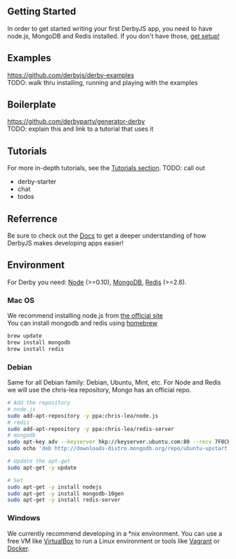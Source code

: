 ## Getting Started

In order to get started writing your first DerbyJS app, you need to have node.js, MongoDB and Redis installed. If you don't have those, [get setup!](#environment)


## Examples

https://github.com/derbyjs/derby-examples  
TODO: walk thru installing, running and playing with the examples

## Boilerplate

https://github.com/derbyparty/generator-derby  
TODO: explain this and link to a tutorial that uses it

## Tutorials

For more in-depth tutorials, see the [Tutorials section]().
TODO: call out 
* derby-starter
* chat
* todos

## Referrence

Be sure to check out the [Docs](docs) to get a deeper understanding of how DerbyJS makes developing apps easier!

## Environment

For Derby you need: [Node](http://nodejs.org) (>=0.10), [MongoDB](http://www.mongodb.org/), [Redis](http://redis.io/) (>=2.6).

### Mac OS

We recommend installing node.js from [the official site](http://nodejs.org)  
You can install mongodb and redis using [homebrew](http://brew.sh/)  

```bash
brew update
brew install mongodb
brew install redis
```

### Debian

Same for all Debian family: Debian, Ubuntu, Mint, etc.
For Node and Redis we will use the chris-lea repository, Mongo has an official repo.

```bash
# Add the repository
# node.js
sudo add-apt-repository -y ppa:chris-lea/node.js
# redis
sudo add-apt-repository -y ppa:chris-lea/redis-server
# mongodb
sudo apt-key adv --keyserver hkp://keyserver.ubuntu.com:80 --recv 7F0CEB10
sudo echo 'deb http://downloads-distro.mongodb.org/repo/ubuntu-upstart dist 10gen' | sudo tee /etc/apt/sources.list.d/10gen.list

# Update the apt-get
sudo apt-get -y update

# Set
sudo apt-get -y install nodejs
sudo apt-get -y install mongodb-10gen
sudo apt-get -y install redis-server
```


### Windows

We currently recommend developing in a *nix environment. 
You can use a free VM like [VirtualBox](https://www.virtualbox.org/) to run a Linux environment or tools like [Vagrant](http://www.vagrantup.com/) or [Docker](http://www.docker.com/).
